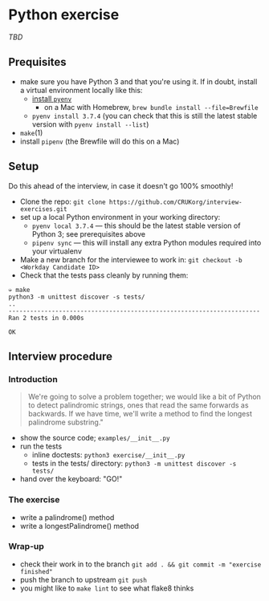 # Python exercise

_TBD_

## Prequisites

* make sure you have Python 3 and that you're using it. If in doubt, install a virtual environment locally like this:
  * [install `pyenv`](https://github.com/pyenv/pyenv#installation)
    * on a Mac with Homebrew, `brew bundle install --file=Brewfile`
  * `pyenv install 3.7.4` (you can check that this is still the latest stable version  with `pyenv install --list`)
* `make`(1)
* install `pipenv` (the Brewfile will do this on a Mac)

## Setup

Do this ahead of the interview, in case it doesn't go 100% smoothly!

* Clone the repo: `git clone https://github.com/CRUKorg/interview-exercises.git`
* set up a local Python environment in your working directory:
  * `pyenv local 3.7.4` — this should be the latest stable version of Python 3; see prerequisites above
  * `pipenv sync` — this will install any extra Python modules required into your virtualenv
* Make a new branch for the interviewee to work in: `git checkout -b <Workday Candidate ID>`
* Check that the tests pass cleanly by running them:

``` shellsession
➭ make
python3 -m unittest discover -s tests/
..
----------------------------------------------------------------------
Ran 2 tests in 0.000s

OK
```

## Interview procedure

### Introduction

> We're going to solve a problem together; we would like a bit of Python to
detect palindromic strings, ones that read the same forwards as backwards. If we
have time, we'll write a method to find the longest palindrome substring."

* show the source code; `examples/__init__.py`
* run the tests
  * inline doctests: `python3 exercise/__init__.py`
  * tests in the tests/ directory: `python3 -m unittest discover -s tests/`
* hand over the keyboard: "GO!"

### The exercise

* write a palindrome() method
* write a longestPalindrome() method

### Wrap-up

* check their work in to the branch `git add . && git commit -m "exercise finished"`
* push the branch to upstream `git push`
* you might like to `make lint` to see what flake8 thinks
